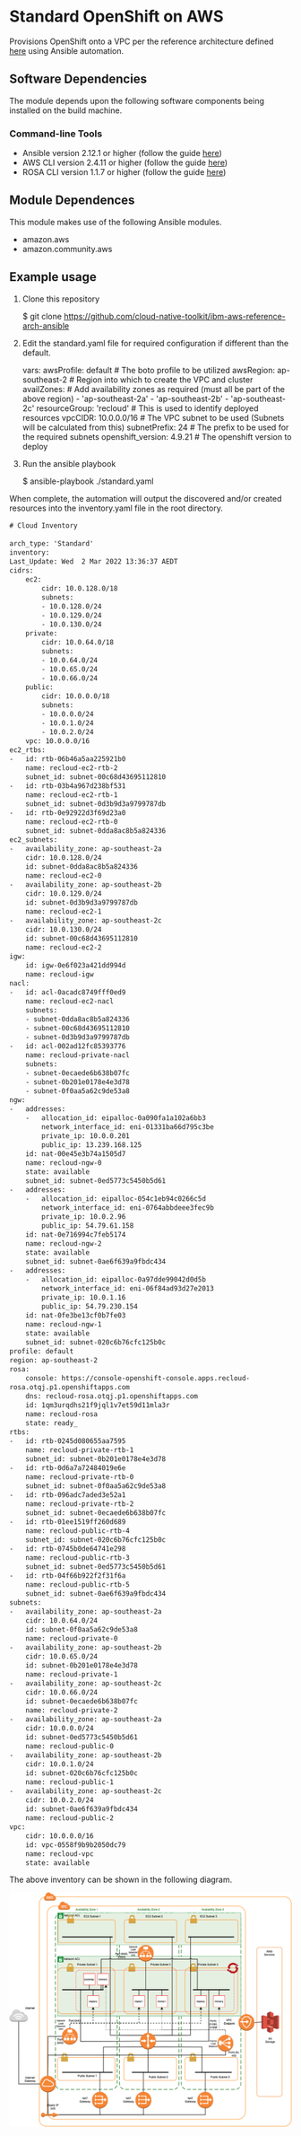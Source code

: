 # Standard OpenShift on AWS

Provisions OpenShift onto a VPC per the reference architecture defined [here](https://github.com/cloud-native-toolkit/automation-solutions/blob/aws-ref-arch-entry/architectures/awscloud.md) using Ansible automation.

## Software Dependencies

The module depends upon the following software components being installed on the build machine.

### Command-line Tools

- Ansible version 2.12.1 or higher (follow the guide [here](https://docs.ansible.com/ansible/latest/installation_guide/intro_installation.html))
- AWS CLI version 2.4.11 or higher (follow the guide [here](https://docs.aws.amazon.com/cli/latest/userguide/cli-chap-welcome.html))
- ROSA CLI version 1.1.7 or higher (follow the guide [here](https://docs.openshift.com/rosa/rosa_getting_started/rosa-installing-rosa.html))

## Module Dependences

This module makes use of the following Ansible modules.

- amazon.aws
- amazon.community.aws

## Example usage

1. Clone this repository

    $ git clone https://github.com/cloud-native-toolkit/ibm-aws-reference-arch-ansible

1. Edit the standard.yaml file for required configuration if different than the default.


    vars:
        awsProfile: default         # The boto profile to be utilized
        awsRegion: ap-southeast-2   # Region into which to create the VPC and cluster
        availZones:                 # Add availability zones as required (must all be part of the above region)
        - 'ap-southeast-2a'
        - 'ap-southeast-2b'
        - 'ap-southeast-2c'
        resourceGroup: 'recloud'    # This is used to identify deployed resources
        vpcCIDR: 10.0.0.0/16        # The VPC subnet to be used (Subnets will be calculated from this)
        subnetPrefix: 24            # The prefix to be used for the required subnets
        openshift_version: 4.9.21   # The openshift version to deploy

1. Run the ansible playbook

    $ ansible-playbook ./standard.yaml

When complete, the automation will output the discovered and/or created resources into the inventory.yaml file in the root directory.

    # Cloud Inventory

    arch_type: 'Standard'
    inventory:
    Last_Update: Wed  2 Mar 2022 13:36:37 AEDT
    cidrs:
        ec2:
            cidr: 10.0.128.0/18
            subnets:
            - 10.0.128.0/24
            - 10.0.129.0/24
            - 10.0.130.0/24
        private:
            cidr: 10.0.64.0/18
            subnets:
            - 10.0.64.0/24
            - 10.0.65.0/24
            - 10.0.66.0/24
        public:
            cidr: 10.0.0.0/18
            subnets:
            - 10.0.0.0/24
            - 10.0.1.0/24
            - 10.0.2.0/24
        vpc: 10.0.0.0/16
    ec2_rtbs:
    -   id: rtb-06b46a5aa225921b0
        name: recloud-ec2-rtb-2
        subnet_id: subnet-00c68d43695112810
    -   id: rtb-03b4a967d238bf531
        name: recloud-ec2-rtb-1
        subnet_id: subnet-0d3b9d3a9799787db
    -   id: rtb-0e92922d3f69d23a0
        name: recloud-ec2-rtb-0
        subnet_id: subnet-0dda8ac8b5a824336
    ec2_subnets:
    -   availability_zone: ap-southeast-2a
        cidr: 10.0.128.0/24
        id: subnet-0dda8ac8b5a824336
        name: recloud-ec2-0
    -   availability_zone: ap-southeast-2b
        cidr: 10.0.129.0/24
        id: subnet-0d3b9d3a9799787db
        name: recloud-ec2-1
    -   availability_zone: ap-southeast-2c
        cidr: 10.0.130.0/24
        id: subnet-00c68d43695112810
        name: recloud-ec2-2
    igw:
        id: igw-0e6f023a421dd994d
        name: recloud-igw
    nacl:
    -   id: acl-0acadc8749fff0ed9
        name: recloud-ec2-nacl
        subnets:
        - subnet-0dda8ac8b5a824336
        - subnet-00c68d43695112810
        - subnet-0d3b9d3a9799787db
    -   id: acl-002ad12fc85393776
        name: recloud-private-nacl
        subnets:
        - subnet-0ecaede6b638b07fc
        - subnet-0b201e0178e4e3d78
        - subnet-0f0aa5a62c9de53a8
    ngw:
    -   addresses:
        -   allocation_id: eipalloc-0a090fa1a102a6bb3
            network_interface_id: eni-01331ba66d795c3be
            private_ip: 10.0.0.201
            public_ip: 13.239.168.125
        id: nat-00e45e3b74a1505d7
        name: recloud-ngw-0
        state: available
        subnet_id: subnet-0ed5773c5450b5d61
    -   addresses:
        -   allocation_id: eipalloc-054c1eb94c0266c5d
            network_interface_id: eni-0764abbdeee3fec9b
            private_ip: 10.0.2.96
            public_ip: 54.79.61.158
        id: nat-0e716994c7feb5174
        name: recloud-ngw-2
        state: available
        subnet_id: subnet-0ae6f639a9fbdc434
    -   addresses:
        -   allocation_id: eipalloc-0a97dde99042d0d5b
            network_interface_id: eni-06f84ad93d27e2013
            private_ip: 10.0.1.16
            public_ip: 54.79.230.154
        id: nat-0fe3be13cf0b7fe03
        name: recloud-ngw-1
        state: available
        subnet_id: subnet-020c6b76cfc125b0c
    profile: default
    region: ap-southeast-2
    rosa:
        console: https://console-openshift-console.apps.recloud-rosa.otqj.p1.openshiftapps.com
        dns: recloud-rosa.otqj.p1.openshiftapps.com
        id: 1qm3urqdhs21f9jql1v7et59d11mla3r
        name: recloud-rosa
        state: ready_
    rtbs:
    -   id: rtb-0245d080655aa7595
        name: recloud-private-rtb-1
        subnet_id: subnet-0b201e0178e4e3d78
    -   id: rtb-0d6a7a72484019e6e
        name: recloud-private-rtb-0
        subnet_id: subnet-0f0aa5a62c9de53a8
    -   id: rtb-096adc7aded3e52a1
        name: recloud-private-rtb-2
        subnet_id: subnet-0ecaede6b638b07fc
    -   id: rtb-01ee1519ff260d689
        name: recloud-public-rtb-4
        subnet_id: subnet-020c6b76cfc125b0c
    -   id: rtb-0745b0de64741e298
        name: recloud-public-rtb-3
        subnet_id: subnet-0ed5773c5450b5d61
    -   id: rtb-04f66b922f2f31f6a
        name: recloud-public-rtb-5
        subnet_id: subnet-0ae6f639a9fbdc434
    subnets:
    -   availability_zone: ap-southeast-2a
        cidr: 10.0.64.0/24
        id: subnet-0f0aa5a62c9de53a8
        name: recloud-private-0
    -   availability_zone: ap-southeast-2b
        cidr: 10.0.65.0/24
        id: subnet-0b201e0178e4e3d78
        name: recloud-private-1
    -   availability_zone: ap-southeast-2c
        cidr: 10.0.66.0/24
        id: subnet-0ecaede6b638b07fc
        name: recloud-private-2
    -   availability_zone: ap-southeast-2a
        cidr: 10.0.0.0/24
        id: subnet-0ed5773c5450b5d61
        name: recloud-public-0
    -   availability_zone: ap-southeast-2b
        cidr: 10.0.1.0/24
        id: subnet-020c6b76cfc125b0c
        name: recloud-public-1
    -   availability_zone: ap-southeast-2c
        cidr: 10.0.2.0/24
        id: subnet-0ae6f639a9fbdc434
        name: recloud-public-2
    vpc:
        cidr: 10.0.0.0/16
        id: vpc-0558f9b9b2050dc79
        name: recloud-vpc
        state: available


The above inventory can be shown in the following diagram.

![Standard AWS OpenShift Architecture](../static/std-arch.png)